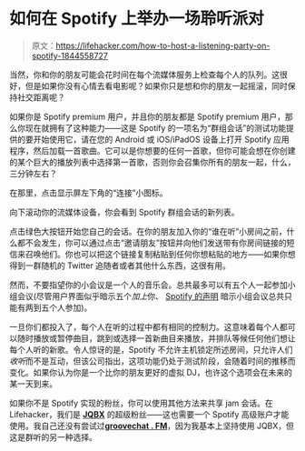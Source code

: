 # 如何在 Spotify 上举办一场聆听派对

> 原文：<https://lifehacker.com/how-to-host-a-listening-party-on-spotify-1844558727>

当然，你和你的朋友可能会花时间在每个流媒体服务上检查每个人的队列。这很好，但是如果你没有心情去看电影呢？如果你只是想和你的朋友一起摇滚，同时保持社交距离呢？



如果你是 Spotify premium 用户，并且你的朋友都是 Spotify premium 用户，那么你现在就拥有了这种能力——这是 Spotify 的一项名为“群组会话”的测试功能提供的要开始使用它，请在您的 Android 或 iOS/iPadOS 设备上打开 Spotify 应用程序，然后加载一首歌曲。它可以是你想要的任何一首歌，但你可能会想在你创建的某个巨大的播放列表中选择第一首歌，否则你会召集你所有的朋友一起，什么，三分钟左右？

在那里，点击显示屏左下角的“连接”小图标。

向下滚动你的流媒体设备，你会看到 Spotify 群组会话的新列表。

点击绿色大按钮开始您自己的会话。在你的朋友加入你的“谁在听”小房间之前，什么都不会发生，你可以通过点击“邀请朋友”按钮并向他们发送带有你房间链接的短信来召唤他们。你也可以把这个链接复制粘贴到任何你想粘贴的地方——如果你想得到一群随机的 Twitter 追随者或者其他什么东西，这很有用。

然而，不要指望你的小会议是一个人的音乐会。总共最多可以有五个人一起参加小组会议(尽管用户界面似乎暗示五个*加上*你、 [Spotify 的声明](https://newsroom.spotify.com/2020-07-28/your-squad-can-now-stream-simultaneously-using-spotifys-group-session-beta) 暗示小组会议总共只能有两到五个人参加)。

一旦你们都投入了，每个人在听的过程中都有相同的控制力。这意味着每个人都可以随时播放或暂停曲目，跳到或选择一首新曲目来播放，并排队等候任何他们想让每个人听的新歌。令人惊讶的是，Spotify 不允许主机锁定所述房间，只允许人们*收听*而不是互动，但该公司指出，这项功能仍处于测试阶段，会随着时间的推移而变化。如果你认为你是一个比你的朋友更好的虚拟 DJ，也许这个选项会在未来的某一天到来。

如果你不是 Spotify 实现的粉丝，你可以使用其他方法来共享 jam 会话。在 Lifehacker，我们是 [**JQBX**](https://www.jqbx.fm) 的超级粉丝——这也需要一个 Spotify 高级账户才能使用。我自己还没有尝试过[**groovechat . FM**](https://groovechat.fm)，因为我基本上坚持使用 JQBX，但这是群听的另一种选择。